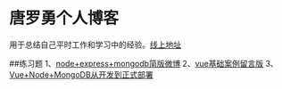 # 唐罗勇个人博客 #
用于总结自己平时工作和学习中的经验。[线上地址](https://tang902.github.io/)

##练习题
1、[node+express+mongodb简版微博](https://github.com/tang902/weibo)
2、[vue基础案例留言版](https://github.com/tang902/bootstrap-vue)
3、[Vue+Node+MongoDB从开发到正式部署](https://github.com/tang902/vueRelease)
